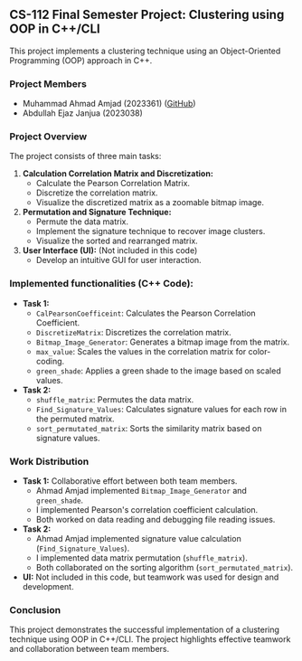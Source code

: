 ## CS-112 Final Semester Project: Clustering using OOP in C++/CLI

This project implements a clustering technique using an Object-Oriented Programming (OOP) approach in C++.

### Project Members

* Muhammad Ahmad Amjad (2023361)  ([GitHub](https://github.com/ahmadamjadd))  
* Abdullah Ejaz Janjua (2023038)

### Project Overview

The project consists of three main tasks:

1. **Calculation Correlation Matrix and Discretization:**
    * Calculate the Pearson Correlation Matrix.
    * Discretize the correlation matrix.
    * Visualize the discretized matrix as a zoomable bitmap image.
2. **Permutation and Signature Technique:**
    * Permute the data matrix.
    * Implement the signature technique to recover image clusters.
    * Visualize the sorted and rearranged matrix.
3. **User Interface (UI):** (Not included in this code)
    * Develop an intuitive GUI for user interaction.

### Implemented functionalities (C++ Code):

* **Task 1:**
    * `CalPearsonCoefficeint`: Calculates the Pearson Correlation Coefficient.
    * `DiscretizeMatrix`: Discretizes the correlation matrix.
    * `Bitmap_Image_Generator`: Generates a bitmap image from the matrix.
    * `max_value`: Scales the values in the correlation matrix for color-coding.
    * `green_shade`: Applies a green shade to the image based on scaled values.
* **Task 2:**
    * `shuffle_matrix`: Permutes the data matrix.
    * `Find_Signature_Values`: Calculates signature values for each row in the permuted matrix.
    * `sort_permutated_matrix`: Sorts the similarity matrix based on signature values.

### Work Distribution

* **Task 1:** Collaborative effort between both team members.
    * Ahmad Amjad implemented `Bitmap_Image_Generator` and `green_shade`.
    * I implemented Pearson's correlation coefficient calculation.
    * Both worked on data reading and debugging file reading issues.
* **Task 2:**
    * Ahmad Amjad implemented signature value calculation (`Find_Signature_Values`).
    * I implemented data matrix permutation (`shuffle_matrix`).
    * Both collaborated on the sorting algorithm (`sort_permutated_matrix`).
* **UI:** Not included in this code, but teamwork was used for design and development.

### Conclusion

This project demonstrates the successful implementation of a clustering technique using OOP in C++/CLI.  The project highlights effective teamwork and collaboration between team members.
